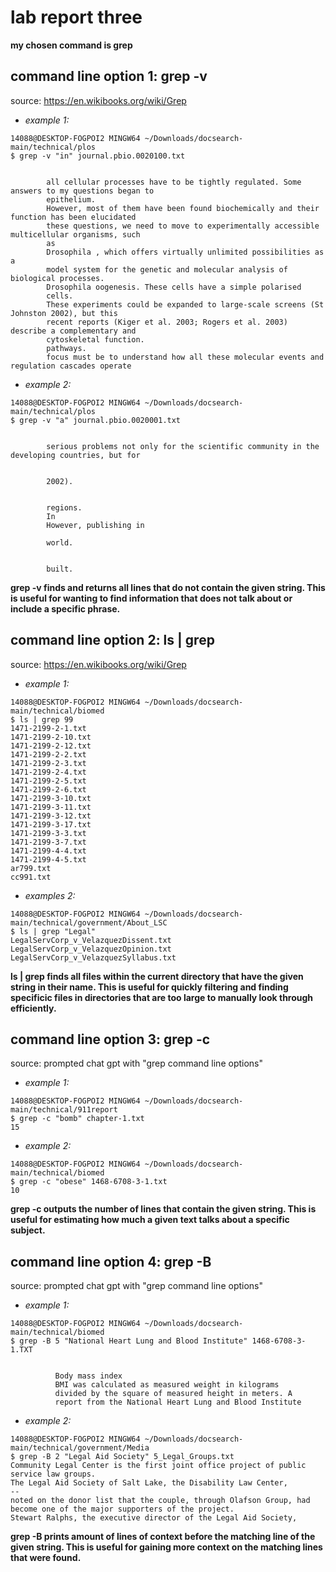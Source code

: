 # lab report three

**my chosen command is grep** 

## command line option 1: grep -v
source: https://en.wikibooks.org/wiki/Grep

- *example 1:*
```
14088@DESKTOP-FOGPOI2 MINGW64 ~/Downloads/docsearch-main/technical/plos
$ grep -v "in" journal.pbio.0020100.txt 


        all cellular processes have to be tightly regulated. Some answers to my questions began to 
        epithelium.
        However, most of them have been found biochemically and their function has been elucidated 
        these questions, we need to move to experimentally accessible multicellular organisms, such
        as
        Drosophila , which offers virtually unlimited possibilities as a
        model system for the genetic and molecular analysis of biological processes.
        Drosophila oogenesis. These cells have a simple polarised
        cells.
        These experiments could be expanded to large-scale screens (St Johnston 2002), but this    
        recent reports (Kiger et al. 2003; Rogers et al. 2003) describe a complementary and        
        cytoskeletal function.
        pathways.
        focus must be to understand how all these molecular events and regulation cascades operate 
```
- *example 2:*
```
14088@DESKTOP-FOGPOI2 MINGW64 ~/Downloads/docsearch-main/technical/plos
$ grep -v "a" journal.pbio.0020001.txt 


        serious problems not only for the scientific community in the developing countries, but for


        2002).


        regions.
        In
        However, publishing in

        world.


        built.
```
**grep -v finds and returns all lines that do not contain the given string. This is useful for wanting to find information that does not talk about or include a specific phrase.** 

## command line option 2: ls | grep 
source: https://en.wikibooks.org/wiki/Grep

- *example 1:*

```
14088@DESKTOP-FOGPOI2 MINGW64 ~/Downloads/docsearch-main/technical/biomed
$ ls | grep 99
1471-2199-2-1.txt
1471-2199-2-10.txt
1471-2199-2-12.txt
1471-2199-2-2.txt 
1471-2199-2-3.txt 
1471-2199-2-4.txt 
1471-2199-2-5.txt 
1471-2199-2-6.txt 
1471-2199-3-10.txt
1471-2199-3-11.txt
1471-2199-3-12.txt
1471-2199-3-17.txt
1471-2199-3-3.txt 
1471-2199-3-7.txt 
1471-2199-4-4.txt 
1471-2199-4-5.txt 
ar799.txt
cc991.txt
```

- *examples 2:* 

```
14088@DESKTOP-FOGPOI2 MINGW64 ~/Downloads/docsearch-main/technical/government/About_LSC
$ ls | grep "Legal"
LegalServCorp_v_VelazquezDissent.txt 
LegalServCorp_v_VelazquezOpinion.txt 
LegalServCorp_v_VelazquezSyllabus.txt
```
**ls | grep finds all files within the current directory that have the given string in their name. This is useful for quickly filtering and finding specificic files in directories that are too large to manually look through efficiently.**

## command line option 3: grep -c
source: prompted chat gpt with "grep command line options"

- *example 1:*

```
14088@DESKTOP-FOGPOI2 MINGW64 ~/Downloads/docsearch-main/technical/911report
$ grep -c "bomb" chapter-1.txt
15        
```

- *example 2:*

```
14088@DESKTOP-FOGPOI2 MINGW64 ~/Downloads/docsearch-main/technical/biomed
$ grep -c "obese" 1468-6708-3-1.txt
10
```

**grep -c outputs the number of lines that contain the given string. This is useful for estimating how much a given text talks about a specific subject.** 

## command line option 4: grep -B <num> 
source: prompted chat gpt with "grep command line options"
        
- *example 1:*

```
14088@DESKTOP-FOGPOI2 MINGW64 ~/Downloads/docsearch-main/technical/biomed
$ grep -B 5 "National Heart Lung and Blood Institute" 1468-6708-3-1.TXT


          Body mass index
          BMI was calculated as measured weight in kilograms     
          divided by the square of measured height in meters. A  
          report from the National Heart Lung and Blood Institute
```

- *example 2:*

```
14088@DESKTOP-FOGPOI2 MINGW64 ~/Downloads/docsearch-main/technical/government/Media
$ grep -B 2 "Legal Aid Society" 5_Legal_Groups.txt
Community Legal Center is the first joint office project of public
service law groups.
The Legal Aid Society of Salt Lake, the Disability Law Center,
--
noted on the donor list that the couple, through Olafson Group, had
become one of the major supporters of the project.
Stewart Ralphs, the executive director of the Legal Aid Society,
```

**grep -B <num> prints <num> amount of lines of context before the matching line of the given string. This is useful for gaining more context on the matching lines that were found.**
        
        
